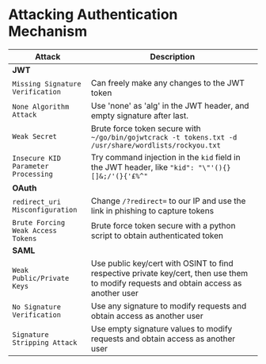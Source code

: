 # Attacking Authentication Mechanism

| Attack | Description |
| ----- | ----- |
| **JWT** |
| `Missing Signature Verification` | Can freely make any changes to the JWT token |
| `None Algorithm Attack` | Use 'none' as 'alg' in the JWT header, and empty signature after last. |
| `Weak Secret` | Brute force token secure with `~/go/bin/gojwtcrack -t tokens.txt -d /usr/share/wordlists/rockyou.txt` |
| `Insecure KID Parameter Processing` | Try command injection in the `kid` field in the JWT header, like `"kid": "\"'(){}[]&;/'(}{'£%^"` |
| **OAuth** |
| `redirect_uri Misconfiguration` | Change `/?redirect=` to our IP and use the link in phishing to capture tokens |
| `Brute Forcing Weak Access Tokens` | Brute force token secure with a python script to obtain authenticated token |
| **SAML** |
| `Weak Public/Private Keys` | Use public key/cert with OSINT to find respective private key/cert, then use them to modify requests and obtain access as another user |
| `No Signature Verification` | Use any signature to modify requests and obtain access as another user |
| `Signature Stripping Attack` | Use empty signature values to modify requests and obtain access as another user |